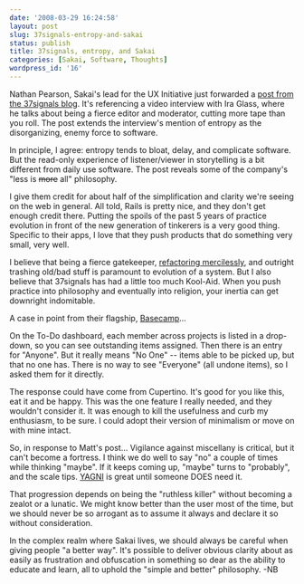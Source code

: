 ```yaml
---
date: '2008-03-29 16:24:58'
layout: post
slug: 37signals-entropy-and-sakai
status: publish
title: 37signals, entropy, and Sakai
categories: [Sakai, Software, Thoughts]
wordpress_id: '16'
---
```


Nathan Pearson, Sakai's lead for the UX Initiative just forwarded a [post from the 37signals blog](http://www.37signals.com/svn/posts/934-ira-glass-entropy-and-software-development). It's referencing a video interview with Ira Glass, where he talks about being a fierce editor and moderator, cutting more tape than you roll. The post extends the interview's mention of entropy as the disorganizing, enemy force to software.

In principle, I agree: entropy tends to bloat, delay, and complicate software. But the read-only experience of listener/viewer in storytelling is a bit different from daily use software. The post reveals some of the company's "less is <strike>more</strike> all" philosophy.

<!--more-->

I give them credit for about half of the simplification and clarity we're seeing on the web in general.  All told, Rails is pretty nice, and they don't get enough credit there. Putting the spoils of the past 5 years of practice evolution in front of the new generation of tinkerers is a very good thing. Specific to their apps, I love that they push products that do something very small, very well.

I believe that being a fierce gatekeeper, [refactoring mercilessly](http://c2.com/xp/RefactorMercilessly.html), and outright trashing old/bad stuff is paramount to evolution of a system.  But I also believe that 37signals has had a little too much Kool-Aid.  When you push practice into philosophy and eventually into religion, your inertia can get downright indomitable.

A case in point from their flagship, [Basecamp](http://basecamphq.com/)...

On the To-Do dashboard, each member across projects is listed in a drop-down, so you can see outstanding items assigned.  Then there is an entry for "Anyone".  But it really means "No One" -- items able to be picked up, but that no one has.  There is no way to see "Everyone" (all undone items), so I asked them for it directly.

The response could have come from Cupertino.  It's good for you like this, eat it and be happy.  This was the one feature I really needed, and they wouldn't consider it.  It was enough to kill the usefulness and curb my enthusiasm, to be sure.  I could adopt their version of minimalism or move on with mine intact.

So, in response to Matt's post... Vigilance against miscellany is critical, but it can't become a fortress.  I think we do well to say "no" a couple of times while thinking "maybe".  If it keeps coming up, "maybe" turns to "probably", and the scale tips.  [YAGNI](http://c2.com/cgi/wiki?YouArentGonnaNeedIt) is great until someone DOES need it.

That progression depends on being the "ruthless killer" without becoming a zealot or a lunatic. We might know better than the user most of the time, but we should never be so arrogant as to assume it always and declare it so without consideration.

In the complex realm where Sakai lives, we should always be careful when giving people "a better way". It's possible to deliver obvious clarity about as easily as frustration and obfuscation in something so dear as the ability to educate and learn, all to uphold the "simple and better" philosophy. -NB
